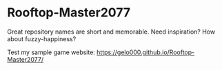 # Rooftop-Master2077
Great repository names are short and memorable. Need inspiration? How about fuzzy-happiness?

Test my sample game website: https://gelo000.github.io/Rooftop-Master2077/
